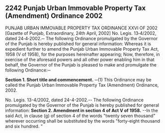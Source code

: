 ## 2242 Punjab Urban Immovable Property Tax (Amendment) Ordinance 2002
PUNJAB URBAN IMMOVABLE PROPERTY TAX
ORDINANCE XXVI OF 2002
[Gazette of Punjab, Extraordinary, 24th April, 2002]
No. Legis. 13‑4/2002, dated 24‑4‑2002.‑‑ The following Ordinance promulgated by the Governor of the Punjab is hereby published for general information:
Whereas it is expedient further to amend the Punjab Urban Immovable Property Tax Act, 1958 (V of 1958), for the purposes hereinafter appearing;
Now, therefore, in exercise of the aforesaid powers and all other power enabling him in that behalf, the Governor of the Punjab is pleased to make and promulgate the following Ordinance:‑‑

**Section 1. Short title and commencement.**
‑‑(1) This Ordinance may be called the Punjab Urban Immovable Property Tax (Amendment) Ordinance, 2002.

No. Legis. 13-4/2002, dated 24-4-2002.-- The following Ordinance promulgated by the Governor of the Punjab is hereby published for general information: 
**Section 2. Amendment in section 4 of Act V of 1958.**
--In the said Act, in clause (g) of section 4 of the words "twenty seven thousand" wherever occurring shall be substituted by the words "forty-eight thousand and six hundred. "


